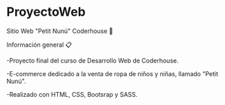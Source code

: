 # ProyectoWeb
Sitio Web "Petit Nunú" Coderhouse 🚀

Información general 📋

-Proyecto final del curso de Desarrollo Web de Coderhouse.

-E-commerce dedicado a la venta de ropa de niños y niñas, llamado "Petit Nunú".

-Realizado con HTML, CSS, Bootsrap y SASS.
